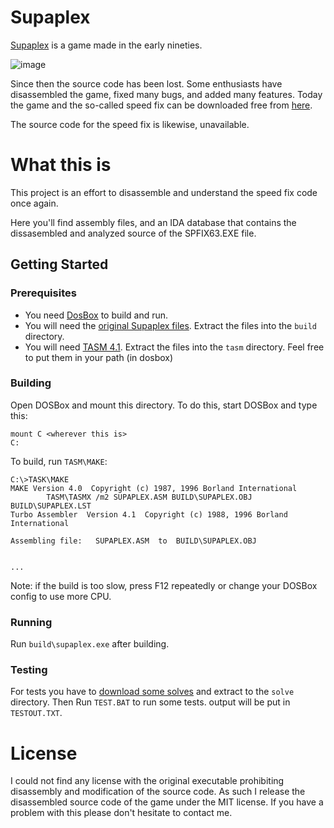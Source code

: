# Supaplex
[Supaplex](https://en.wikipedia.org/wiki/Supaplex) is a game made in the early nineties.

![image](https://user-images.githubusercontent.com/3305301/42215866-25134eb4-7ec0-11e8-913d-b64604632fa8.png)

Since then the source code has been lost. Some enthusiasts have disassembled the game,
fixed many bugs, and added many features. Today the game and the so-called speed fix can
be downloaded free from [here](http://www.elmerproductions.com/sp/dlinst.html). 

The source code for the speed fix is likewise, unavailable.

# What this is
This project  is an effort to disassemble and understand the speed fix
code once again.

Here you'll find assembly files, and an IDA database that contains the dissasembled and
analyzed source of the SPFIX63.EXE file.

## Getting Started
### Prerequisites
- You need [DosBox](https://www.dosbox.com/) to build and run.
- You will need the [original Supaplex files](https://cdn.chills.co.za/supaplex.zip).
    Extract the files into the `build` directory.
- You will need [TASM 4.1](https://cdn.chills.co.za/tasm4.zip).
    Extract the files into the `tasm` directory. Feel free to put them in your path
    (in dosbox)

### Building
Open DOSBox and mount this directory. To do this, start DOSBox and type this:
```
mount C <wherever this is>
C:
```

To build, run `TASM\MAKE`:
```
C:\>TASK\MAKE
MAKE Version 4.0  Copyright (c) 1987, 1996 Borland International
        TASM\TASMX /m2 SUPAPLEX.ASM BUILD\SUPAPLEX.OBJ BUILD\SUPAPLEX.LST
Turbo Assembler  Version 4.1  Copyright (c) 1988, 1996 Borland International

Assembling file:   SUPAPLEX.ASM  to  BUILD\SUPAPLEX.OBJ


...

```
Note: if the build is too slow, press F12 repeatedly or change your DOSBox config to use
more CPU.

### Running
Run `build\supaplex.exe` after building.

### Testing
For tests you have to [download some solves](https://cdn.chills.co.za/solve.zip) and
extract to the `solve` directory. Then
Run `TEST.BAT` to run some tests. output will be put in `TESTOUT.TXT`.


# License
I could not find any license with the original executable prohibiting
disassembly and modification of the source code. As such I release the
disassembled source code of the game under the MIT license. If you have
a problem with this please don't hesitate to contact me.
